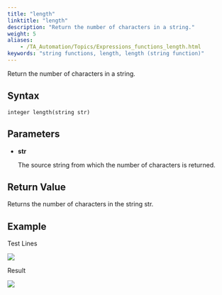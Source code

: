 ```yaml
--- 
title: "length"
linktitle: "length"
description: "Return the number of characters in a string."
weight: 5
aliases: 
    - /TA_Automation/Topics/Expressions_functions_length.html
keywords: "string functions, length, length (string function)"
---
```


Return the number of characters in a string.

## Syntax

`integer length(string str)`

## Parameters

-   **str**

    The source string from which the number of characters is returned.


## Return Value

Returns the number of characters in the string str.

## Example

Test Lines

![](/images/TA_Automation/Images/automationguide_stringfunction_length_pgm.png)

Result

![](/images/TA_Automation/Images/automationguide_stringfunction_length_res.png)



